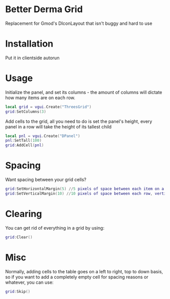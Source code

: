 # Better Derma Grid
Replacement for Gmod's DIconLayout that isn't buggy and hard to use

# Installation
Put it in clientside autorun

# Usage

Initialize the panel, and set its columns - the amount of columns will dictate how many items are on each row.
```lua
local grid = vgui.Create("ThreesGrid")
grid:SetColumns(3)
```

Add cells to the grid, all you need to do is set the panel's height, every panel in a row will take the height of its tallest child 
```lua
local pnl = vgui.Create("DPanel")
pnl:SetTall(100)
grid:AddCell(pnl)
```

# Spacing
Want spacing between your grid cells?
```lua
grid:SetHorizontalMargin(5) //5 pixels of space between each item on a row, horizontally
grid:SetVerticalMargin(10) //10 pixels of space between each row, vertically
```

# Clearing
You can get rid of everything in a grid by using:
```lua
grid:Clear()
```

# Misc
Normally, adding cells to the table goes on a left to right, top to down basis, so if you want to add a completely empty cell for spacing reasons or whatever, you can use:
```lua
grid:Skip()
```
